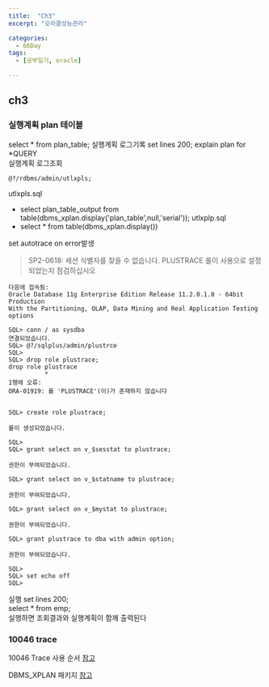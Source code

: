 ```yaml
---
title:  "Ch3"
excerpt: "오라클성능관리"

categories:
  - 66Day
tags:
  - [공부일기, oracle]

---
```


## ch3

### 실행계획 plan 테이블
select * from plan_table;
실행계획 로그기록
set lines 200;
explain plan for *QUERY  
실행계획 로그조회
```
@?/rdbms/admin/utlxpls;
```
utlxpls.sql
- select plan_table_output from table(dbms_xplan.display('plan_table',null,'serial'));
utlxplp.sql 
- select * from table(dbms_xplan.display())  

set autotrace on error발생
> SP2-0618: 세션 식별자를 찾을 수 없습니다. PLUSTRACE 롤이 사용으로 설정되었는지 점검하십시오

```
다음에 접속됨:
Oracle Database 11g Enterprise Edition Release 11.2.0.1.0 - 64bit Production
With the Partitioning, OLAP, Data Mining and Real Application Testing options

SQL> conn / as sysdba
연결되었습니다.
SQL> @?/sqlplus/admin/plustrce
SQL>
SQL> drop role plustrace;
drop role plustrace
          *
1행에 오류:
ORA-01919: 롤 'PLUSTRACE'(이)가 존재하지 않습니다


SQL> create role plustrace;

롤이 생성되었습니다.

SQL>
SQL> grant select on v_$sesstat to plustrace;

권한이 부여되었습니다.

SQL> grant select on v_$statname to plustrace;

권한이 부여되었습니다.

SQL> grant select on v_$mystat to plustrace;

권한이 부여되었습니다.

SQL> grant plustrace to dba with admin option;

권한이 부여되었습니다.

SQL>
SQL> set echo off
SQL>

```

실행
set lines 200;  
select * from emp;  
실행하면 조회결과와 실행계획이 함께 출력된다

### 10046 trace
10046 Trace 사용 순서 [참고](http://www.gurubee.net/lecture/2130)  

DBMS_XPLAN 패키지 [참고](http://wiki.gurubee.net/pages/viewpage.action?pageId=23429144)